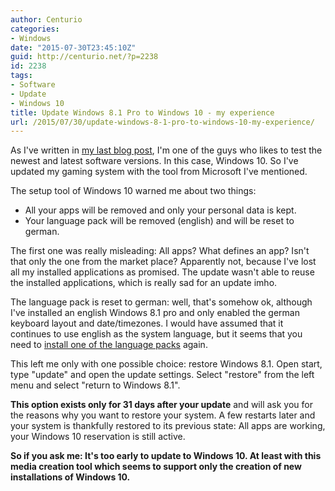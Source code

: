 ```yaml
---
author: Centurio
categories:
- Windows
date: "2015-07-30T23:45:10Z"
guid: http://centurio.net/?p=2238
id: 2238
tags:
- Software
- Update
- Windows 10
title: Update Windows 8.1 Pro to Windows 10 - my experience
url: /2015/07/30/update-windows-8-1-pro-to-windows-10-my-experience/
---
```

As I've written in [my last blog post](http://centurio.net/2015/07/30/how-to-update-to-windows-10-immediately-without-waiting/), I'm one of the guys who likes to test the newest and latest software versions. In this case, Windows 10. So I've updated my gaming system with the tool from Microsoft I've mentioned.

The setup tool of Windows 10 warned me about two things:

  * All your apps will be removed and only your personal data is kept.
  * Your language pack will be removed (english) and will be reset to german.

The first one was really misleading: All apps? What defines an app? Isn't that only the one from the market place? Apparently not, because I've lost all my installed applications as promised. The update wasn't able to reuse the installed applications, which is really sad for an update imho.

The language pack is reset to german: well, that's somehow ok, although I've installed an english Windows 8.1 pro and only enabled the german keyboard layout and date/timezones. I would have assumed that it continues to use english as the system language, but it seems that you need to [install one of the language packs](http://windows.microsoft.com/en-us/windows/language-packs#lptabs=win10) again.

This left me only with one possible choice: restore Windows 8.1. Open start, type  "update" and open the update settings. Select  "restore" from the left menu and select  "return to Windows 8.1".

**This option exists only for 31 days after your update** and will ask you for the reasons why you want to restore your system. A few restarts later and your system is thankfully restored to its previous state: All apps are working, your Windows 10 reservation is still active.

**So if you ask me: It's too early to update to Windows 10. At least with this media creation tool which seems to support only the creation of new installations of Windows 10.**